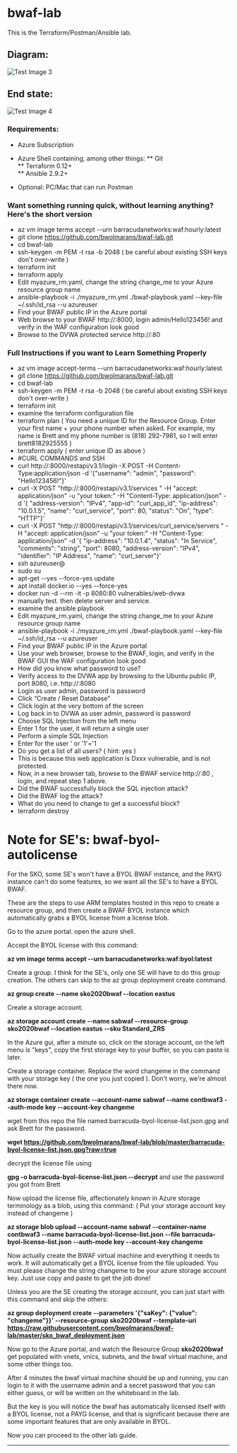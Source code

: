 # bwaf-lab #

This is the Terraform/Postman/Ansible lab.

## Diagram: ##

![Test Image 3](https://github.com/bwolmarans/bwaf-lab/blob/master/rrrr.png)

## End state: ##

![Test Image 4](https://github.com/bwolmarans/bwaf-lab/blob/master/resources_list.png)

### Requirements: ###

* Azure Subscription  
* Azure Shell containing, among other things:
** Git  
** Terraform 0.12+  
** Ansible 2.9.2+  
  
* Optional: PC/Mac that can run Postman  

### Want something running quick, without learning anything? Here's the short version ###
* az vm image terms accept --urn barracudanetworks:waf:hourly:latest  
* git clone https://github.com/bwolmarans/bwaf-lab.git  
* cd bwaf-lab  
* ssh-keygen -m PEM -t rsa -b 2048 ( be careful about existing SSH keys don't over-write )  
* terraform init
* terraform apply
* Edit myazure_rm.yaml, change the string change_me to your Azure resource group name
* ansible-playbook -i ./myazure_rm.yml ./bwaf-playbook.yaml --key-file ~/.ssh/id_rsa --u azureuser
* Find your BWAF public IP in the Azure portal  
* Web browse to your BWAF http://<bwaf public ip>:8000, login admin/Hello123456! and verify in the WAF configuration look good  
* Browse to the DVWA protected service http://<bwaf public ip>:80
  
### Full Instructions if you want to Learn Something Properly ###
* az vm image accept-terms --urn barracudanetworks:waf:hourly:latest  
* git clone https://github.com/bwolmarans/bwaf-lab.git  
* cd bwaf-lab  
* ssh-keygen -m PEM -t rsa -b 2048 ( be careful about existing SSH keys don't over-write )  
* terraform init  
* examine the terraform configuration file
* terraform plan ( You need a unique ID for the Resource Group. Enter your first name + your phone number when asked. For example, my name is Brett and my phone number is (818) 292-7981, so I will enter brett8182925555 )  
* terraform apply ( enter unique ID as above )  
* #CURL COMMANDS and SSH
* curl http://<your BWAF public IP>:8000/restapi/v3.1/login -X POST -H Content-Type:application/json -d '{"username": "admin", "password": "Hello123456!"}' 
* curl -X POST "http://<your BWAF public IP>:8000/restapi/v3.1/services " -H "accept: application/json" -u "your token:" -H "Content-Type: application/json" -d '{ "address-version": "IPv4", "app-id": "curl_app_id", "ip-address": "10.0.1.5", "name": "curl_service", "port": 80, "status": "On", "type": "HTTP"}'
* curl -X POST "http://<your BWAF public IP>:8000/restapi/v3.1/services/curl_service/servers " -H "accept: application/json" -u "your token:" -H "Content-Type: application/json" -d '{ "ip-address": "10.0.1.4", "status": "In Service", "comments": "string", "port": 8080, "address-version": "IPv4", "identifier": "IP Address", "name": "curl_server"}'
* ssh azureuser@<your ubuntu public IP>
* sudo su
* apt-get --yes --force-yes update
* apt install docker.io --yes --force-yes
* docker run -d --rm -it -p 8080:80 vulnerables/web-dvwa
* manually test. then delete server and service.
* examine the ansible playbook
* Edit myazure_rm.yaml, change the string change_me to your Azure resource group name  
* ansible-playbook -i ./myazure_rm.yml ./bwaf-playbook.yaml --key-file ~/.ssh/id_rsa --u azureuser
* Find your BWAF public IP in the Azure portal  
* Use your web browser, browse to the BWAF, login, and verify in the BWAF GUI the WAF configuration look good  
* How did you know what password to use?  
* Verify access to the DVWA app by browsing to the Ubuntu public IP, port 8080, i.e. http://<Ubuntu public ip>:8080  
* Login as user admin, password is password  
* Click “Create / Reset Database”  
* Click login at the very bottom of the screen  
* Log back in to DVWA as user admin, password is password  
* Choose SQL Injection from the left menu  
* Enter 1 for the user, it will return a single user  
* Perform a simple SQL Injection  
* Enter for the user ' or '1'='1  
* Do you get a list of all users? ( hint: yes )  
* This is because this web application is Dxxx vulnerable, and is not protected.  
* Now, in a new browser tab, browse to the BWAF service http://<bwaf public ip>:80 , login, and repeat step 1 above.  
* Did the BWAF successfully block the SQL injection attack?  
* Did the BWAF log the attack?  
* What do you need to change to get a successful block?  
* terraform destroy  
  
# Note for SE's: bwaf-byol-autolicense
For the SKO, some SE's won't have a BYOL BWAF instance, and the PAYG instance can't do some features, so we want all the SE's to have a BYOL BWAF.

These are the steps to use ARM templates hosted in this repo to create a resource group, and then create a BWAF BYOL instance which automatically grabs a BYOL license from a license blob.

Go to the azure portal. open the azure shell.

Accept the BYOL license with this command:

**az vm image terms accept --urn barracudanetworks:waf:byol:latest**

Create a group.  I think for the SE's, only one SE will have to do this group creation.  The others can skip to the az group deployment create command.

**az group create --name sko2020bwaf --location eastus**

Create a storage account.

**az storage account create --name sabwaf --resource-group sko2020bwaf --location eastus --sku Standard_ZRS**

In the Azure gui, after a minute so, click on the storage account, on the left menu is "keys", copy the first storage key to your buffer, so you can paste is later. 

Create a storage container.  Replace the word changeme in the command with your storage key ( the one you just copied ).  Don't worry, we're almost there now.

**az storage container create --account-name sabwaf --name contbwaf3 --auth-mode key --account-key changeme**

wget from this repo the file named barracuda-byol-license-list.json.gpg and ask Brett for the password.

**wget https://github.com/bwolmarans/bwaf-lab/blob/master/barracuda-byol-license-list.json.gpg?raw=true**

decrypt the license file using

**gpg -o barracuda-byol-license-list.json --decrypt** and use the password you got from Brett

Now upload the license file, affectionately known in Azure storage terminology as a blob, using this command:
( Put your storage account key instead of changeme )

**az storage blob upload --account-name sabwaf --container-name contbwaf3 --name barracuda-byol-license-list.json --file barracuda-byol-license-list.json --auth-mode key --account-key changeme**

Now actually create the BWAF virtual machine and everything it needs to work. It will automatically get a BYOL license from the file uploaded.  You must please change the string changeme to be your azure storage account key. Just use copy and paste to get the job done!

Unless you are the SE creating the storage account, you can just start with this command and skip the others:

**az group deployment create --parameters '{"saKey": {"value": "changeme"}}' --resource-group sko2020bwaf --template-uri https://raw.githubusercontent.com/bwolmarans/bwaf-lab/master/sko_bwaf_deployment.json**

Now go to the Azure portal, and watch the Resource Group **sko2020bwaf** get populated with vnets, vnics, subnets, and the bwaf virtual machine, and some other things too.

After 4 minutes the bwaf virtual machine should be up and running, you can login to it with the username admin and a secret password that you can either guess, or will be written on the whiteboard in the lab.

But the key is you will notice the bwaf has automatically licensed itself with a BYOL license, not a PAYG license, and that is significant because there are some important features that are only available in BYOL.

Now you can proceed to the other lab guide.

----------
